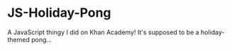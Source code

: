 # JS-Holiday-Pong
A JavaScript thingy I did on Khan Academy! It's supposed to be a holiday-themed pong...
